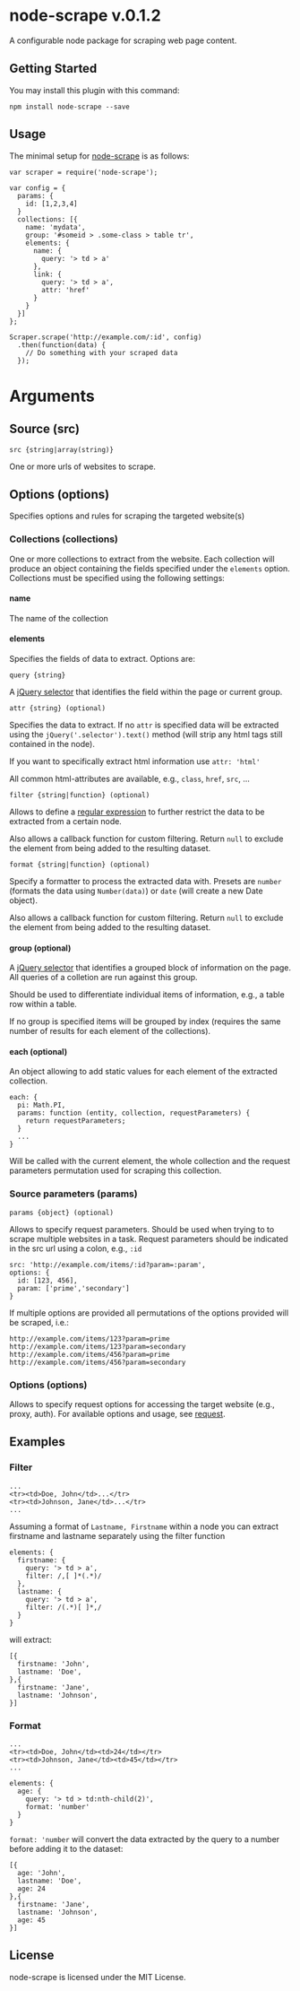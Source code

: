 # node-scrape v.0.1.2

A configurable node package for scraping web page content.

## Getting Started
You may install this plugin with this command:

```shell
npm install node-scrape --save
```
## Usage

The minimal setup for [node-scrape]() is as follows:

```
var scraper = require('node-scrape');

var config = {
  params: {
    id: [1,2,3,4]
  }
  collections: [{
    name: 'mydata',
    group: '#someid > .some-class > table tr',
    elements: {
      name: {
        query: '> td > a'
      },
      link: {
        query: '> td > a',
        attr: 'href'
      }
    }
  }]
};

Scraper.scrape('http://example.com/:id', config)
  .then(function(data) {
    // Do something with your scraped data
  });
```

# Arguments

## Source (src)

`src {string|array(string)}`

One or more urls of websites to scrape.

## Options (options)

Specifies options and rules for scraping the targeted website(s)

### Collections (collections)

One or more collections to extract from the website. Each collection will produce an object containing the fields specified under the `elements` option. Collections must be specified using the following settings:

#### name

The name of the collection

#### elements

Specifies the fields of data to extract. Options are:

`query {string}`

A [jQuery selector](http://api.jquery.com/category/selectors/) that identifies the field within the page or current group.

`attr {string} (optional)`

Specifies the data to extract. If no `attr` is specified data will be extracted using the `jQuery('.selector').text()` method (will strip any html tags still contained in the node).

If you want to specifically extract html information use `attr: 'html'`

All common html-attributes are available, e.g., `class`, `href`, `src`, ...

`filter {string|function} (optional)`

Allows to define a [regular expression](https://developer.mozilla.org/en/docs/Web/JavaScript/Guide/Regular_Expressions) to further restrict the data to be extracted from a certain node.

Also allows a callback function for custom filtering. Return `null` to exclude the element from being added to the resulting dataset.

`format {string|function} (optional)`

Specify a formatter to process the extracted data with.
Presets are `number` (formats the data using `Number(data)`) or `date` (will create a new Date object).

Also allows a callback function for custom filtering. Return `null` to exclude the element from being added to the resulting dataset.

#### group (optional)

A [jQuery selector](http://api.jquery.com/category/selectors/) that identifies a grouped block of information on the page. All queries of a colletion are run against this group.

Should be used to differentiate individual items of information, e.g., a table row within a table.

If no group is specified items will be grouped by index (requires the same number of results for each element of the collections).

#### each (optional)

An object allowing to add static values for each element of the extracted collection.

```
each: {
  pi: Math.PI,
  params: function (entity, collection, requestParameters) {
    return requestParameters;
  }
  ...
}
```

Will be called with the current element, the whole collection and the request parameters permutation used for scraping this collection.

### Source parameters (params)

`params {object} (optional)`

Allows to specify request parameters. Should be used when trying to to scrape multiple websites in a task.
Request parameters should be indicated in the src url using a colon, e.g., `:id`

```
src: 'http://example.com/items/:id?param=:param',
options: {
  id: [123, 456],
  param: ['prime','secondary']
}
```

If multiple options are provided all permutations of the options provided will be scraped, i.e.:

```
http://example.com/items/123?param=prime
http://example.com/items/123?param=secondary
http://example.com/items/456?param=prime
http://example.com/items/456?param=secondary
```

### Options (options)

Allows to specify request options for accessing the target website (e.g., proxy, auth). For available options and usage, see [request](https://github.com/mikeal/request).

## Examples

### Filter

```
...
<tr><td>Doe, John</td>...</tr>
<tr><td>Johnson, Jane</td>...</tr>
...
```

Assuming a format of `Lastname, Firstname` within a node you can extract firstname and lastname separately using the filter function

```
elements: {
  firstname: {
    query: '> td > a',
    filter: /,[ ]*(.*)/
  },
  lastname: {
    query: '> td > a',
    filter: /(.*)[ ]*,/
  }
}
```

will extract:
```
[{
  firstname: 'John',
  lastname: 'Doe',
},{
  firstname: 'Jane',
  lastname: 'Johnson',
}]
```

### Format

```
...
<tr><td>Doe, John</td><td>24</td></tr>
<tr><td>Johnson, Jane</td><td>45</td></tr>
...
```

```
elements: {
  age: {
    query: '> td > td:nth-child(2)',
    format: 'number'
  }
}
```

`format: 'number` will convert the data extracted by the query to a number before adding it to the dataset:

```
[{
  age: 'John',
  lastname: 'Doe',
  age: 24
},{
  firstname: 'Jane',
  lastname: 'Johnson',
  age: 45
}]
```


## License

node-scrape is licensed under the MIT License.
